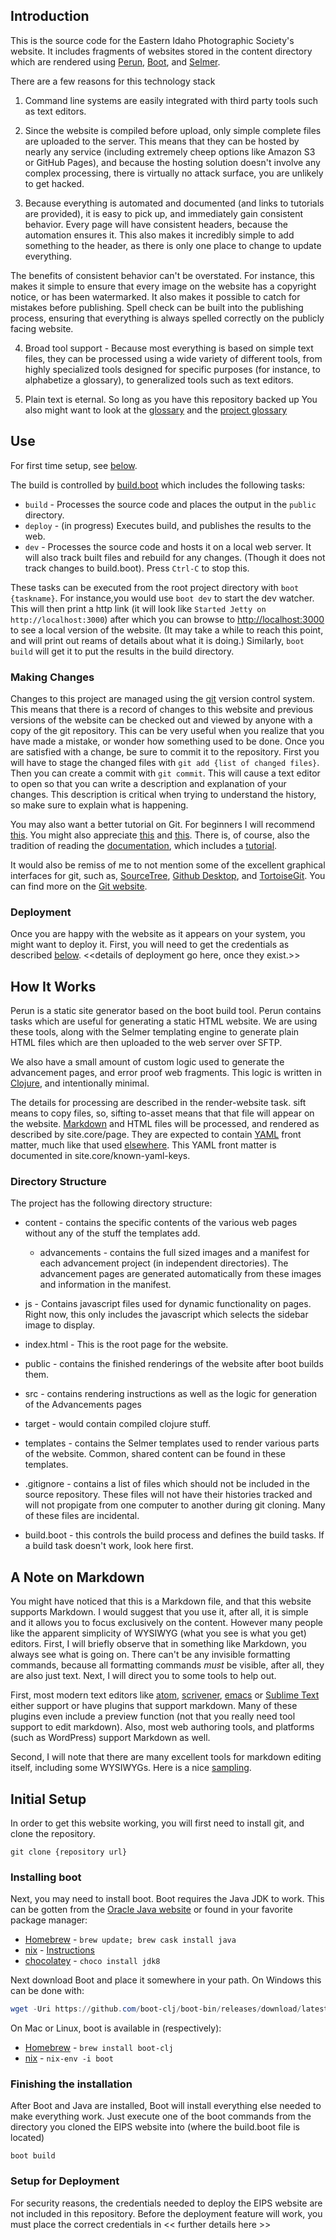 ## Introduction

This is the source code for the Eastern Idaho Photographic Society's website.
It includes fragments of websites stored in the content directory which are rendered using
[Perun](https://github.com/hashobject/perun), [Boot](https://github.com/boot-clj/boot),
and [Selmer](https://github.com/yogthos/Selmer).

There are a few reasons for this technology stack

  1. Command line systems are easily integrated with third party tools such as text editors.

  2. Since the website is compiled before upload, only simple complete files are uploaded to     the server.  This means that they can be hosted by nearly any service (including     extremely cheep options like Amazon S3 or GitHub Pages), and because the hosting solution     doesn't involve any complex processing, there is virtually no attack surface, you are unlikely     to get hacked.

  3. Because everything is automated and documented (and links to tutorials are provided),     it is easy to pick up, and immediately gain consistent behavior.  Every page will have     consistent headers, because the automation ensures it.  This also makes it incredibly     simple to add something to the header, as there is only one place to change to update     everything.

   The benefits of consistent behavior can't be overstated.  For instance, this makes it     simple to ensure that every image on the website has a copyright notice, or has been     watermarked.  It also makes it possible to catch for mistakes before publishing.     Spell check can be built into the publishing process, ensuring that everything is always     spelled correctly on the publicly facing website.

  4. Broad tool support - Because most everything is based on simple text files, they     can be processed using a wide variety of different tools, from highly specialized tools     designed for specific purposes (for instance, to alphabetize a glossary), to generalized     tools such as text editors.

  5. Plain text is eternal.  So long as you have this repository backed up
You also might want to look at the [glossary](./glossary.md) and the
[project glossary](./project_glossary.md)

## Use

For first time setup, see [below](#Initial_Setup).

The build is controlled by [build.boot](./build.boot) which includes the following tasks:

  * `build` - Processes the source code and places the output in the `public` directory.
  * `deploy` - (in progress) Executes build, and publishes the results to the web.
  * `dev` - Processes the source code and hosts it on a local web server.  It will also track built files and rebuild for any changes.  (Though it does not track changes to build.boot).    Press `Ctrl-C` to stop this.

These tasks can be executed from the root project directory with `boot {taskname}`.  For instance,you would use `boot dev` to start the dev watcher.  This will then print a http link (it will look like `Started Jetty on http://localhost:3000`) after which you can browse to [http://localhost:3000](http://localhost:3000) to see a local version of the website. (It may take a while to reach this point, and will print out reams of details about what it is doing.)  Similarly, `boot build` will get it to put the results in the build directory.

### Making Changes

Changes to this project are managed using the [git](https://git-scm.com/) version control system. This means that there is a record of changes to this website and previous versions of the website can be checked out and viewed by anyone with a copy of the git repository.  This can be very useful when you realize that you have made a mistake, or wonder how something used to be done.
Once you are satisfied with a change, be sure to commit it to the repository.  First you will have to stage the changed files with `git add {list of changed files}`.  Then you can create a commit with `git commit`.  This will cause a text editor to open so that you can write a description and explanation of your changes.  This description is critical when trying to understand the history,
so make sure to explain what is happening.

You may also want a better tutorial on Git.  For beginners I will recommend
[this](https://www.cloudways.com/blog/git-tutorial-for-beginners-version-control/).  You might also appreciate [this](https://www.udacity.com/course/how-to-use-git-and-github--ud775) and
[this](https://www.codecademy.com/learn/learn-git).  There is, of course, also the tradition of reading the [documentation](https://git-scm.com/documentation), which includes a [tutorial](https://git-scm.com/docs/gittutorial).

It would also be remiss of me to not mention some of the excellent graphical interfaces for git, such as, [SourceTree](https://www.sourcetreeapp.com/), [Github Desktop](https://desktop.github.com/), and [TortoiseGit](https://tortoisegit.org/).  You can find more on the [Git website](https://git-scm.com/downloads/guis/).

### Deployment

Once you are happy with the website as it appears on your system, you might want to deploy it.
First, you will need to get the credentials as described [below](#Setup-for-Deployment).
<<details of deployment go here, once they exist.>>

## How It Works

Perun is a static site generator based on the boot build tool.  Perun contains tasks which are useful for generating a static HTML website.  We are using these tools, along with the Selmer templating engine to generate plain HTML files which are then uploaded to the web server over SFTP.

We also have a small amount of custom logic used to generate the advancement pages, and error proof web fragments.  This logic is written in [Clojure](https://clojure.org/), and intentionally minimal.

The details for processing are described in the render-website task. sift means to copy files, so, sifting to-asset means that that file will appear on the website. [Markdown](https://daringfireball.net/projects/markdown/syntax) and HTML files will be processed, and rendered as described by site.core/page.  They are expected to contain [YAML](http://yaml.org/) front matter, much like that used [elsewhere](http://assemble.io/docs/YAML-front-matter.html).  This
YAML front matter is documented in site.core/known-yaml-keys.

### Directory Structure

The project has the following directory structure:

* content - contains the specific contents of the various web pages without any of the stuff the   templates add.
  * advancements - contains the full sized images and a manifest for each advancement project (in independent directories).  The advancement pages are generated automatically from these images     and information in the manifest.

* js - Contains javascript files used for dynamic functionality on pages.
  Right now, this only includes the javascript which selects the sidebar image to display.

* index.html - This is the root page for the website.

* public - contains the finished renderings of the website after boot builds them.

* src - contains rendering instructions as well as the logic for generation of the Advancements pages

* target - would contain compiled clojure stuff.

* templates - contains the Selmer templates used to render various parts of the website.  Common,   shared content can be found in these templates.

* .gitignore - contains a list of files which should not be included in the source repository.   These files will not have their histories tracked and will not propigate from one computer to   another during git cloning.  Many of these files are incidental.

* build.boot - this controls the build process and defines the build tasks.  If a build task doesn't   work, look here first.

## A Note on Markdown

You might have noticed that this is a Markdown file, and that this website supports Markdown.  I would suggest that you use it, after all, it is simple and it allows you to focus exclusively on the content.  However many people like the apparent simplicity of WYSIWYG (what you see is what you get) editors.  First, I will briefly observe that in something like Markdown, you always see what is going on.  There can't be any invisible formatting commands, because all formatting commands *must* be visible, after all, they are also just text.  Next, I will direct you to some tools to help out.

First, most modern text editors like [atom](https://atom.io/),
[scrivener](https://www.literatureandlatte.com/scrivener.php),
[emacs](https://www.gnu.org/software/emacs/) or [Sublime Text](https://www.sublimetext.com/) either support or have plugins that support markdown.  Many of these plugins even include a preview function (not that you really need tool support to edit markdown).  Also, most web authoring tools,
and platforms (such as WordPress) support Markdown as well.

Second, I will note that there are many excellent tools for markdown editing itself, including some WYSIWYGs.  Here is a nice [sampling](https://github.com/karthik/markdown_science/wiki/Tools-to-support-your-markdown-authoring).


## Initial Setup

In order to get this website working, you will first need to install git, and clone the repository.
```shell
git clone {repository url}
```

### Installing boot

Next, you may need to install boot.  Boot requires the Java JDK to work.  This can be gotten from the [Oracle Java website](https://java.com/en/download/) or found in your favorite package manager:
* [Homebrew](https://github.com/homebrew/homebrew) - `brew update; brew cask install java`
* [nix](http://nixos.org/nix) - [Instructions](https://blog.flyingcircus.io/2016/05/12/automatic-installation-of-oracle-java/)
* [chocolatey](https://chocolatey.org/) - `choco install jdk8`

Next download Boot and place it somewhere in your path.  On Windows this can be done with:
```PowerShell
wget -Uri https://github.com/boot-clj/boot-bin/releases/download/latest/boot.exe -Outfile $env:SystemRoot/boot.exe
```

On Mac or Linux, boot is available in (respectively):
* [Homebrew](https://github.com/homebrew/homebrew) - `brew install boot-clj`
* [nix](http://nixos.org/nix) - `nix-env -i boot`

### Finishing the installation

After Boot and Java are installed, Boot will install everything else needed to make everything work. Just execute one of the boot commands from the directory you cloned the EIPS website into (where the build.boot file is located)

```shell
boot build
```

### Setup for Deployment

For security reasons, the credentials needed to deploy the EIPS website are not included in this repository.  Before the deployment feature will work, you must place the correct credentials in
<< further details here >>
